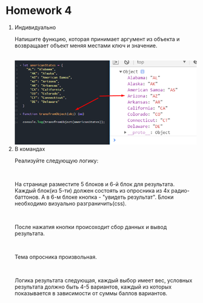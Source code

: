 <h1>
    Homework 4
</h1>

<ol>
<li>
Индивидуально

<br/>

Напишите функцию, которая принимает аргумент из объекта и возвращаaет объект меняя местами ключ и значение.

<br/>

<img src="3.png">
</li>

<li>
В командах

<br/>

Реализуйте следующую логику:

<br/>

На странице разместите 5 блоков и 6-й блок для результата.
Каждый блок(из 5-ти) должен состоять из опросника из 4х радио-баттонов.
А в 6-м блоке кнопка - "увидеть результат".
Блоки необходимо визуально разграничить(css).

<br/>

После нажатия кнопки происоходит сбор данных и вывод результата.

<br/>

Тема опросника произвольная.


<br/>

Логика результата следующая, каждый выбор имеет вес, условных результата должно быть 4-5 вариантов,
каждый из которых показывается в зависимости от суммы баллов вариантов.

</li>

</ol>
